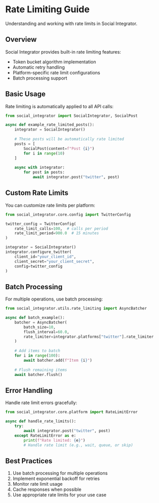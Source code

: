# Rate Limiting Guide

Understanding and working with rate limits in Social Integrator.

## Overview

Social Integrator provides built-in rate limiting features:

- Token bucket algorithm implementation
- Automatic retry handling
- Platform-specific rate limit configurations
- Batch processing support

## Basic Usage

Rate limiting is automatically applied to all API calls:

```python
from social_integrator import SocialIntegrator, SocialPost

async def example_rate_limited_posts():
    integrator = SocialIntegrator()
    
    # These posts will be automatically rate limited
    posts = [
        SocialPost(content=f"Post {i}")
        for i in range(10)
    ]
    
    async with integrator:
        for post in posts:
            await integrator.post("twitter", post)
```

## Custom Rate Limits

You can customize rate limits per platform:

```python
from social_integrator.core.config import TwitterConfig

twitter_config = TwitterConfig(
    rate_limit_calls=100,  # calls per period
    rate_limit_period=900.0  # 15 minutes
)

integrator = SocialIntegrator()
integrator.configure_twitter(
    client_id="your_client_id",
    client_secret="your_client_secret",
    config=twitter_config
)
```

## Batch Processing

For multiple operations, use batch processing:

```python
from social_integrator.utils.rate_limiting import AsyncBatcher

async def batch_example():
    batcher = AsyncBatcher(
        batch_size=10,
        flush_interval=60.0,
        rate_limiter=integrator.platforms["twitter"].rate_limiter
    )
    
    # Add items to batch
    for i in range(100):
        await batcher.add(f"Item {i}")
    
    # Flush remaining items
    await batcher.flush()
```

## Error Handling

Handle rate limit errors gracefully:

```python
from social_integrator.core.platform import RateLimitError

async def handle_rate_limits():
    try:
        await integrator.post("twitter", post)
    except RateLimitError as e:
        print(f"Rate limited: {e}")
        # Handle rate limit (e.g., wait, queue, or skip)
```

## Best Practices

1. Use batch processing for multiple operations
2. Implement exponential backoff for retries
3. Monitor rate limit usage
4. Cache responses when possible
5. Use appropriate rate limits for your use case
